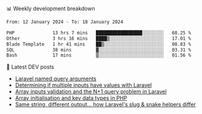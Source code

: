 📊 Weekly development breakdown
<!--START_SECTION:waka-->

```txt
From: 12 January 2024 - To: 18 January 2024

PHP              13 hrs 7 mins   █████████████████░░░░░░░░   68.25 %
Other            3 hrs 16 mins   ████▒░░░░░░░░░░░░░░░░░░░░   17.01 %
Blade Template   1 hr 41 mins    ██▒░░░░░░░░░░░░░░░░░░░░░░   08.83 %
SQL              38 mins         ▓░░░░░░░░░░░░░░░░░░░░░░░░   03.31 %
Bash             17 mins         ▒░░░░░░░░░░░░░░░░░░░░░░░░   01.56 %
```

<!--END_SECTION:waka-->

📕 Latest DEV posts
<!-- BLOG-POST-LIST:START -->
- [Laravel named query arguments](https://dev.to/michaelvickersuk/laravel-named-query-arguments-28kd)
- [Determining if multiple inputs have values with Laravel](https://dev.to/michaelvickersuk/determining-if-multiple-inputs-have-values-with-laravel-km6)
- [Array inputs validation and the N+1 query problem in Laravel](https://dev.to/michaelvickersuk/array-inputs-validation-and-the-n1-query-problem-in-laravel-2agb)
- [Array initialisation and key data types in PHP](https://dev.to/michaelvickersuk/array-initialisation-and-key-data-types-in-php-1e5b)
- [Same string, different output... how Laravel&#39;s slug &amp; snake helpers differ](https://dev.to/michaelvickersuk/same-string-different-output-how-laravels-slug-snake-helpers-differ-1ccj)
<!-- BLOG-POST-LIST:END -->
